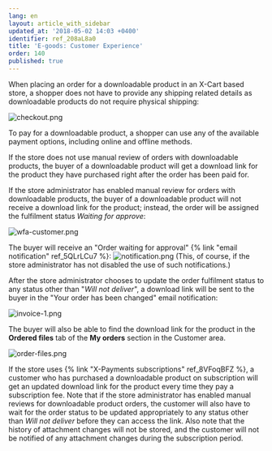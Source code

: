 ```yaml
---
lang: en
layout: article_with_sidebar
updated_at: '2018-05-02 14:03 +0400'
identifier: ref_208aL8a0
title: 'E-goods: Customer Experience'
order: 140
published: true
---
```

When placing an order for a downloadable product in an X-Cart based store, a shopper does not have to provide any shipping related details as downloadable products do not require physical shipping:

![checkout.png]({{site.baseurl}}/attachments/ref_208aL8a0/checkout.png)

To pay for a downloadable product, a shopper can use any of the available payment options, including online and offline methods.

If the store does not use manual review of orders with downloadable products, the buyer of a downloadable product will get a download link for the product they have purchased right after the order has been paid for.

If the store administrator has enabled manual review for orders with downloadable products, the buyer of a downloadable product will not receive a download link for the product; instead, the order will be assigned the fulfilment status _Waiting for approve_:

![wfa-customer.png]({{site.baseurl}}/attachments/ref_208aL8a0/wfa-customer.png)

The buyer will receive an "Order waiting for approval" {% link "email notification" ref_5QLrLCu7 %}:
![notification.png]({{site.baseurl}}/attachments/ref_208aL8a0/notification.png)
(This, of course, if the store administrator has not disabled the use of such notifications.)

After the store administrator chooses to update the order fulfilment status to any status other than "_Will not deliver_", a download link will be sent to the buyer in the "Your order has been changed" email notification:

![invoice-1.png]({{site.baseurl}}/attachments/ref_208aL8a0/invoice-1.png)

The buyer will also be able to find the download link for the product in the **Ordered files** tab of the **My orders** section in the Customer area.

![order-files.png]({{site.baseurl}}/attachments/ref_208aL8a0/order-files.png)

If the store uses {% link "X-Payments subscriptions" ref_8VFoqBFZ %}, a customer who has purchased a downloadable product on subscription will get an updated download link for the product every time they pay a subscription fee. Note that if the store administrator has enabled manual reviews for downloadable product orders, the customer will also have to wait for the order status to be updated appropriately to any status other than _Will not deliver_ before they can access the link. Also note that the history of attachment changes will not be stored, and the customer will not be notified of any attachment changes during the subscription period.
